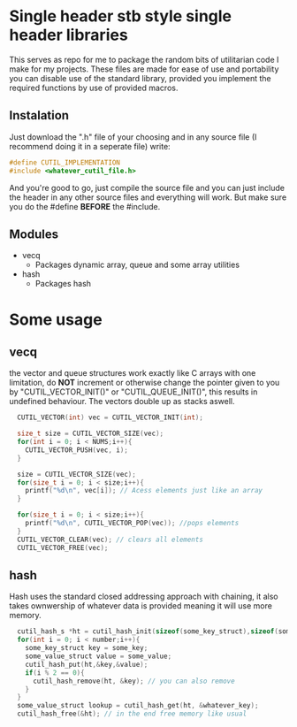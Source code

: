 # Single header stb style single header libraries

This serves as repo for me to package the random bits of utilitarian code I make for my  projects.
These files are made for ease of use and portability you can disable use of the standard library,
provided you implement the required functions by use of provided macros.

## Instalation

Just download the ".h" file of your choosing and in any source file (I recommend doing it in a seperate file) write: 
```C 
#define CUTIL_IMPLEMENTATION
#include <whatever_cutil_file.h>
```

And you're good to go, just compile the source file and you can just include the header in any other source files and everything will work.
But make sure you do the #define **BEFORE** the #include.

## Modules

 - vecq
    - Packages dynamic array, queue and some array utilities
 - hash
    - Packages hash

# Some usage

## vecq 

the vector and queue structures work exactly like C arrays with one limitation,
do **NOT** increment or otherwise change the pointer given to you by "CUTIL_VECTOR_INIT()" or "CUTIL_QUEUE_INIT()",
this results in undefined behaviour. The vectors double up as stacks aswell.

```C
  CUTIL_VECTOR(int) vec = CUTIL_VECTOR_INIT(int);

  size_t size = CUTIL_VECTOR_SIZE(vec);
  for(int i = 0; i < NUMS;i++){
    CUTIL_VECTOR_PUSH(vec, i);
  }

  size = CUTIL_VECTOR_SIZE(vec);
  for(size_t i = 0; i < size;i++){
    printf("%d\n", vec[i]); // Acess elements just like an array
  }

  for(size_t i = 0; i < size;i++){
    printf("%d\n", CUTIL_VECTOR_POP(vec)); //pops elements
  }
  CUTIL_VECTOR_CLEAR(vec); // clears all elements
  CUTIL_VECTOR_FREE(vec);
```

## hash

Hash uses the standard closed addressing approach with chaining, it also takes ownwership of whatever data is provided
meaning it will use more memory.

```C
  cutil_hash_s *ht = cutil_hash_init(sizeof(some_key_struct),sizeof(some_value_struct),cmp_func);  
  for(int i = 0; i < number;i++){
    some_key_struct key = some_key;
    some_value_struct value = some_value;
    cutil_hash_put(ht,&key,&value); 
    if(i % 2 == 0){
      cutil_hash_remove(ht, &key); // you can also remove
    }
  }
  some_value_struct lookup = cutil_hash_get(ht, &whatever_key);
  cutil_hash_free(&ht); // in the end free memory like usual
```

